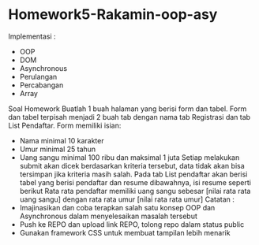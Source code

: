 ﻿# Homework5-Rakamin-oop-asy
Implementasi :
- OOP
- DOM
- Asynchronous
- Perulangan
- Percabangan
- Array

Soal Homework
Buatlah 1 buah halaman yang berisi form dan tabel. Form dan tabel terpisah menjadi 2 buah tab dengan nama tab Registrasi dan 
tab List Pendaftar. Form memiliki isian:
- Nama minimal 10 karakter
- Umur minimal 25 tahun
- Uang sangu minimal 100 ribu dan maksimal 1 juta
Setiap melakukan submit akan dicek berdasarkan kriteria tersebut, data tidak akan bisa tersimpan jika kriteria masih salah.
Pada tab List pendaftar akan berisi tabel yang berisi pendaftar dan resume dibawahnya, isi resume seperti berikut
Rata rata pendaftar memiliki uang sangu sebesar [nilai rata rata uang sangu] dengan rata rata umur [nilai rata rata umur]
Catatan :
- Imajinasikan dan coba terapkan salah satu konsep OOP dan Asynchronous dalam menyelesaikan masalah tersebut
- Push ke REPO dan upload link REPO, tolong repo dalam status public
- Gunakan framework CSS untuk membuat tampilan lebih menarik
